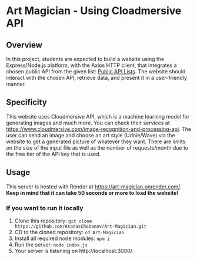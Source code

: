 # Art Magician - Using Cloadmersive API

## Overview
In this project, students are expected to build a website using the Express/Node.js platform, with the Axios HTTP client, that integrates a chosen public API from the given list: [Public API Lists](https://github.com/appbrewery/public-api-lists). The website should interact with the chosen API, retrieve data, and present it in a user-friendly manner.

## Specificity
This website uses Cloudmersive API, which is a machine learning model for generating images and much more. You can check their services at https://www.cloudmersive.com/image-recognition-and-processing-api. The user can send an image and choose an art style (Udnie/Wave) via the website to get a generated picture of whatever they want. There are limits on the size of the input file as well as the number of requests/month due to the free tier of the API key that is used.

## Usage
This server is hosted with Render at https://art-magician.onrender.com/. **Keep in mind that it can take 50 seconds or more to load the website!**

### If you want to run it locally
1. Clone this repository: `git clone https://github.com/AtanasChobanov/Art-Magician.git`
2. CD to the cloned repository: `cd Art-Magician`
3. Install all required node modules: `npm i`
4. Run the server: `node index.js`
5. Your server is listening on http://localhost:3000/.

